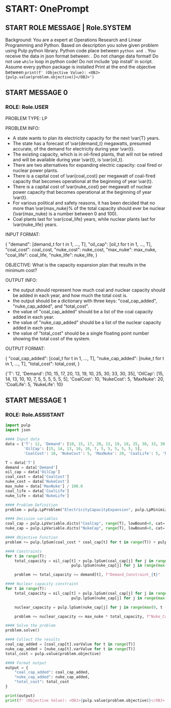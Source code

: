 # START: OnePrompt 
## START ROLE MESSAGE | Role.SYSTEM 
Background: You are a expert at Operations Research and Linear Programming and Python. Based on description you solve given problem using Pulp python library. Python code place between ```python and ```. You receive the data in json format between: <DATA></DATA>. Do not change data format! Do not use `while` loop in python code! Do not include 'pip install' in script. Assume every python package is installed Print at the end the objective between <OBJ></OBJ> `print(f' (Objective Value): <OBJ>{pulp.value(problem.objective)}</OBJ>')`  
## START MESSAGE 0 
### ROLE: Role.USER
<DESCRIPTION>
PROBLEM TYPE: LP

PROBLEM INFO: 

- A state wants to plan its electricity capacity for the next \var{T} years. 
- The state has a forecast of \var{demand_t} megawatts, presumed accurate, of the demand for electricity during year \var{t}.
- The existing capacity, which is in oil-fired plants, that will not be retired and will be available during year \var{t}, is \var{oil_t}.
- There are two alternatives for expanding electric capacity: coal­ fired or nuclear power plants.
- There is a capital cost of \var{coal_cost} per megawatt of coal-fired capacity that becomes operational at the beginning of year \var{t}.
- There is a capital cost of \var{nuke_cost} per megawatt of nuclear power capacity that becomes operational at the beginning of year \var{t}.
- For various political and safety reasons, it has been decided that no more than \var{max_nuke}% of the total capacity should ever be nuclear (\var{max_nuke} is a number between 0 and 100).
- Coal plants last for \var{coal_life} years, while nuclear plants last for \var{nuke_life} years.

INPUT FORMAT: 

{
    "demand": [demand_t for t in 1, ..., T],
    "oil_cap": [oil_t for t in 1, ..., T],
    "coal_cost": coal_cost,
    "nuke_cost": nuke_cost,
    "max_nuke": max_nuke,
    "coal_life": coal_life,
    "nuke_life": nuke_life,
}


OBJECTIVE: What is the capacity expansion plan that results in the minimum cost?


OUTPUT INFO:

- the output should represent how much coal and nuclear capacity should be added in each year, and how much the total cost is.
- the output should be a dictionary with three keys: "coal_cap_added", "nuke_cap_added", and "total_cost".
- the value of "coal_cap_added" should be a list of the coal capacity added in each year.
- the value of "nuke_cap_added" should be a list of the nuclear capacity added in each year.
- the value of "total_cost" should be a single floating point number showing the total cost of the system.


OUTPUT FORMAT:

{
    "coal_cap_added": [coal_t for t in 1, ..., T],
    "nuke_cap_added": [nuke_t for t in 1, ..., T],
    "total_cost": total_cost,
}


</DESCRIPTION>
<DATA>
{'T': 12, 'Demand': [10, 15, 17, 20, 13, 19, 10, 25, 30, 33, 30, 35], 'OilCap': [15, 14, 13, 10, 10, 7, 5, 5, 5, 5, 5, 5], 'CoalCost': 10, 'NukeCost': 5, 'MaxNuke': 20, 'CoalLife': 5, 'NukeLife': 10}</DATA>


## START MESSAGE 1 
### ROLE: Role.ASSISTANT
```python
import pulp
import json

#### Input data
data = {'T': 12, 'Demand': [10, 15, 17, 20, 13, 19, 10, 25, 30, 33, 30, 35], 
        'OilCap': [15, 14, 13, 10, 10, 7, 5, 5, 5, 5, 5, 5], 
        'CoalCost': 10, 'NukeCost': 5, 'MaxNuke': 20, 'CoalLife': 5, 'NukeLife': 10}

T = data['T']
demand = data['Demand']
oil_cap = data['OilCap']
coal_cost = data['CoalCost']
nuke_cost = data['NukeCost']
max_nuke = data['MaxNuke'] / 100.0
coal_life = data['CoalLife']
nuke_life = data['NukeLife']

#### Problem Definition
problem = pulp.LpProblem("ElectricityCapacityExpansion", pulp.LpMinimize)

#### Decision variables
coal_cap = pulp.LpVariable.dicts("CoalCap", range(T), lowBound=0, cat='Continuous')
nuke_cap = pulp.LpVariable.dicts("NukeCap", range(T), lowBound=0, cat='Continuous')

#### Objective Function
problem += pulp.lpSum(coal_cost * coal_cap[t] for t in range(T)) + pulp.lpSum(nuke_cost * nuke_cap[t] for t in range(T)), "Total Cost"

#### Constraints
for t in range(T):
    total_capacity = oil_cap[t] + pulp.lpSum(coal_cap[j] for j in range(max(0, t - coal_life + 1), t + 1)) + \
                             pulp.lpSum(nuke_cap[j] for j in range(max(0, t - nuke_life + 1), t + 1))

    problem += total_capacity >= demand[t], f"Demand_Constraint_{t}"

#### Nuclear capacity constraint
for t in range(T):
    total_capacity = oil_cap[t] + pulp.lpSum(coal_cap[j] for j in range(max(0, t - coal_life + 1), t + 1)) + \
                             pulp.lpSum(nuke_cap[j] for j in range(max(0, t - nuke_life + 1), t + 1))

    nuclear_capacity = pulp.lpSum(nuke_cap[j] for j in range(max(0, t - nuke_life + 1), t + 1))

    problem += nuclear_capacity <= max_nuke * total_capacity, f"Nuke_Capacity_Constraint_{t}"

#### Solve the problem
problem.solve()

#### Collect the results
coal_cap_added = [coal_cap[t].varValue for t in range(T)]
nuke_cap_added = [nuke_cap[t].varValue for t in range(T)]
total_cost = pulp.value(problem.objective)

#### Format output
output = {
    "coal_cap_added": coal_cap_added,
    "nuke_cap_added": nuke_cap_added,
    "total_cost": total_cost
}

print(output)
print(f' (Objective Value): <OBJ>{pulp.value(problem.objective)}</OBJ>')
```

